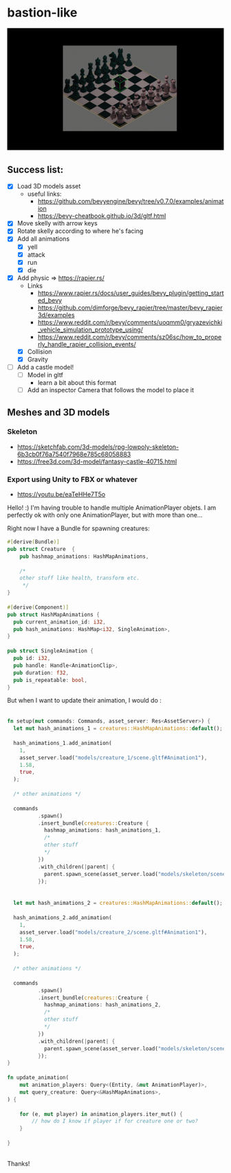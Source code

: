 # bastion-like

![gif](readme/physic_1.gif)

## Success list:

- [x] Load 3D models asset
  - useful links: 
    - https://github.com/bevyengine/bevy/tree/v0.7.0/examples/animation
    - https://bevy-cheatbook.github.io/3d/gltf.html
- [x] Move skelly with arrow keys
- [x] Rotate skelly according to where he's facing
- [x] Add all animations
  - [x] yell
  - [x] attack
  - [x] run
  - [x] die
- [x] Add physic => https://rapier.rs/
  - Links
    - https://www.rapier.rs/docs/user_guides/bevy_plugin/getting_started_bevy
    - https://github.com/dimforge/bevy_rapier/tree/master/bevy_rapier3d/examples
    - https://www.reddit.com/r/bevy/comments/uoqmm0/gryazevichki_vehicle_simulation_prototype_using/
    - https://www.reddit.com/r/bevy/comments/sz06sc/how_to_properly_handle_rapier_collision_events/
  - [x] Collision
  - [x] Gravity
- [ ] Add a castle model!
  - [ ] Model in gltf
    - learn a bit about this format
  - [ ] Add an inspector Camera that follows the model to place it

## Meshes and 3D models

### Skeleton

- https://sketchfab.com/3d-models/rpg-lowpoly-skeleton-6b3cb0f76a7540f7968e785c68058883
- https://free3d.com/3d-model/fantasy-castle-40715.html

### Export using Unity to FBX or whatever

- https://youtu.be/eaTeHHe7T5o





Hello! :)
I'm having trouble to handle multiple AnimationPlayer objets. 
I am perfectly ok with only one AnimationPlayer, but with more than one...

Right now I have a Bundle for spawning creatures: 
```rust
#[derive(Bundle)]
pub struct Creature  {
    pub hashmap_animations: HashMapAnimations,
    
    /*
    other stuff like health, transform etc.    
     */
}

#[derive(Component)]
pub struct HashMapAnimations {
  pub current_animation_id: i32,
  pub hash_animations: HashMap<i32, SingleAnimation>,
}

pub struct SingleAnimation {
  pub id: i32,
  pub handle: Handle<AnimationClip>,
  pub duration: f32,
  pub is_repeatable: bool,
}

```

But when I want to update their animation, I would do :

```rust

fn setup(mut commands: Commands, asset_server: Res<AssetServer>) {
  let mut hash_animations_1 = creatures::HashMapAnimations::default();
  
  hash_animations_1.add_animation(
    1,
    asset_server.load("models/creature_1/scene.gltf#Animation1"),
    1.58,
    true,
  );
  
  /* other animations */

  commands
          .spawn()
          .insert_bundle(creatures::Creature {
            hashmap_animations: hash_animations_1,
            /*
            other stuff
            */
          })
          .with_children(|parent| {
            parent.spawn_scene(asset_server.load("models/skeleton/scene.gltf#Scene0"));
          });


  let mut hash_animations_2 = creatures::HashMapAnimations::default();

  hash_animations_2.add_animation(
    1,
    asset_server.load("models/creature_2/scene.gltf#Animation1"),
    1.58,
    true,
  );

  /* other animations */

  commands
          .spawn()
          .insert_bundle(creatures::Creature {
            hashmap_animations: hash_animations_2,
            /*
            other stuff
            */
          })
          .with_children(|parent| {
            parent.spawn_scene(asset_server.load("models/skeleton/scene.gltf#Scene0"));
          });
}

fn update_animation(
    mut animation_players: Query<(Entity, &mut AnimationPlayer)>,
    mut query_creature: Query<&HashMapAnimations>,
) {
    
    for (e, mut player) in animation_players.iter_mut() {
        // how do I know if player if for creature one or two?
    }

} 
    
```

Thanks!